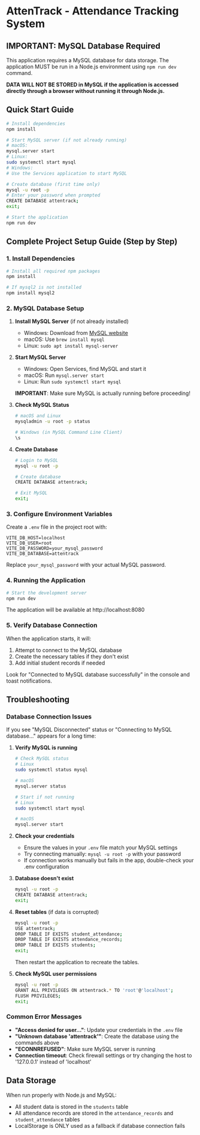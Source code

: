 
# AttenTrack - Attendance Tracking System

## IMPORTANT: MySQL Database Required

This application requires a MySQL database for data storage. The application MUST be run in a Node.js environment using `npm run dev` command.

**DATA WILL NOT BE STORED in MySQL if the application is accessed directly through a browser without running it through Node.js.**

## Quick Start Guide

```bash
# Install dependencies
npm install

# Start MySQL server (if not already running)
# macOS:
mysql.server start
# Linux:
sudo systemctl start mysql
# Windows:
# Use the Services application to start MySQL

# Create database (first time only)
mysql -u root -p
# Enter your password when prompted
CREATE DATABASE attentrack;
exit;

# Start the application
npm run dev
```

## Complete Project Setup Guide (Step by Step)

### 1. Install Dependencies

```bash
# Install all required npm packages
npm install

# If mysql2 is not installed
npm install mysql2
```

### 2. MySQL Database Setup

1. **Install MySQL Server** (if not already installed)
   - Windows: Download from [MySQL website](https://dev.mysql.com/downloads/mysql/)
   - macOS: Use `brew install mysql`
   - Linux: `sudo apt install mysql-server`

2. **Start MySQL Server**
   - Windows: Open Services, find MySQL and start it
   - macOS: Run `mysql.server start`
   - Linux: Run `sudo systemctl start mysql`
   
   **IMPORTANT**: Make sure MySQL is actually running before proceeding!

3. **Check MySQL Status**
   ```bash
   # macOS and Linux
   mysqladmin -u root -p status
   
   # Windows (in MySQL Command Line Client)
   \s
   ```

4. **Create Database**
   ```bash
   # Login to MySQL
   mysql -u root -p
   
   # Create database
   CREATE DATABASE attentrack;
   
   # Exit MySQL
   exit;
   ```

### 3. Configure Environment Variables

Create a `.env` file in the project root with:

```
VITE_DB_HOST=localhost
VITE_DB_USER=root
VITE_DB_PASSWORD=your_mysql_password
VITE_DB_DATABASE=attentrack
```

Replace `your_mysql_password` with your actual MySQL password.

### 4. Running the Application

```bash
# Start the development server
npm run dev
```

The application will be available at http://localhost:8080

### 5. Verify Database Connection

When the application starts, it will:
1. Attempt to connect to the MySQL database
2. Create the necessary tables if they don't exist
3. Add initial student records if needed

Look for "Connected to MySQL database successfully" in the console and toast notifications.

## Troubleshooting

### Database Connection Issues

If you see "MySQL Disconnected" status or "Connecting to MySQL database..." appears for a long time:

1. **Verify MySQL is running**
   ```bash
   # Check MySQL status
   # Linux
   sudo systemctl status mysql
   
   # macOS
   mysql.server status
   
   # Start if not running
   # Linux
   sudo systemctl start mysql
   
   # macOS
   mysql.server start
   ```

2. **Check your credentials**
   - Ensure the values in your `.env` file match your MySQL settings
   - Try connecting manually: `mysql -u root -p` with your password
   - If connection works manually but fails in the app, double-check your .env configuration

3. **Database doesn't exist**
   ```bash
   mysql -u root -p
   CREATE DATABASE attentrack;
   exit;
   ```

4. **Reset tables** (if data is corrupted)
   ```bash
   mysql -u root -p
   USE attentrack;
   DROP TABLE IF EXISTS student_attendance;
   DROP TABLE IF EXISTS attendance_records;
   DROP TABLE IF EXISTS students;
   exit;
   ```
   Then restart the application to recreate the tables.

5. **Check MySQL user permissions**
   ```bash
   mysql -u root -p
   GRANT ALL PRIVILEGES ON attentrack.* TO 'root'@'localhost';
   FLUSH PRIVILEGES;
   exit;
   ```

### Common Error Messages

- **"Access denied for user..."**: Update your credentials in the `.env` file
- **"Unknown database 'attentrack'"**: Create the database using the commands above
- **"ECONNREFUSED"**: Make sure MySQL server is running
- **Connection timeout**: Check firewall settings or try changing the host to '127.0.0.1' instead of 'localhost'

## Data Storage

When run properly with Node.js and MySQL:
- All student data is stored in the `students` table
- All attendance records are stored in the `attendance_records` and `student_attendance` tables
- LocalStorage is ONLY used as a fallback if database connection fails

